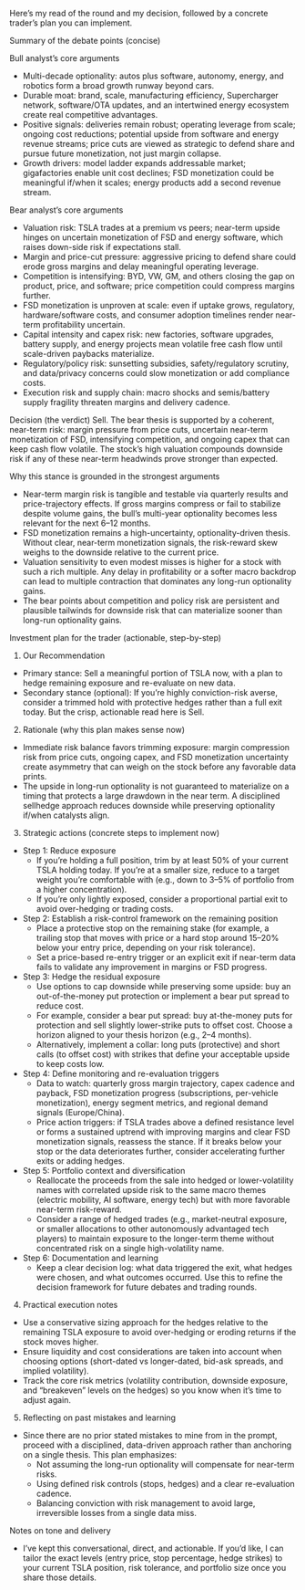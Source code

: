 Here’s my read of the round and my decision, followed by a concrete trader’s plan you can implement.

Summary of the debate points (concise)

Bull analyst’s core arguments
- Multi-decade optionality: autos plus software, autonomy, energy, and robotics form a broad growth runway beyond cars.
- Durable moat: brand, scale, manufacturing efficiency, Supercharger network, software/OTA updates, and an intertwined energy ecosystem create real competitive advantages.
- Positive signals: deliveries remain robust; operating leverage from scale; ongoing cost reductions; potential upside from software and energy revenue streams; price cuts are viewed as strategic to defend share and pursue future monetization, not just margin collapse.
- Growth drivers: model ladder expands addressable market; gigafactories enable unit cost declines; FSD monetization could be meaningful if/when it scales; energy products add a second revenue stream.

Bear analyst’s core arguments
- Valuation risk: TSLA trades at a premium vs peers; near-term upside hinges on uncertain monetization of FSD and energy software, which raises down-side risk if expectations stall.
- Margin and price-cut pressure: aggressive pricing to defend share could erode gross margins and delay meaningful operating leverage.
- Competition is intensifying: BYD, VW, GM, and others closing the gap on product, price, and software; price competition could compress margins further.
- FSD monetization is unproven at scale: even if uptake grows, regulatory, hardware/software costs, and consumer adoption timelines render near-term profitability uncertain.
- Capital intensity and capex risk: new factories, software upgrades, battery supply, and energy projects mean volatile free cash flow until scale-driven paybacks materialize.
- Regulatory/policy risk: sunsetting subsidies, safety/regulatory scrutiny, and data/privacy concerns could slow monetization or add compliance costs.
- Execution risk and supply chain: macro shocks and semis/battery supply fragility threaten margins and delivery cadence.

Decision (the verdict)
Sell. The bear thesis is supported by a coherent, near-term risk: margin pressure from price cuts, uncertain near-term monetization of FSD, intensifying competition, and ongoing capex that can keep cash flow volatile. The stock’s high valuation compounds downside risk if any of these near-term headwinds prove stronger than expected.

Why this stance is grounded in the strongest arguments
- Near-term margin risk is tangible and testable via quarterly results and price-trajectory effects. If gross margins compress or fail to stabilize despite volume gains, the bull’s multi-year optionality becomes less relevant for the next 6–12 months.
- FSD monetization remains a high-uncertainty, optionality-driven thesis. Without clear, near-term monetization signals, the risk-reward skew weighs to the downside relative to the current price.
- Valuation sensitivity to even modest misses is higher for a stock with such a rich multiple. Any delay in profitability or a softer macro backdrop can lead to multiple contraction that dominates any long-run optionality gains.
- The bear points about competition and policy risk are persistent and plausible tailwinds for downside risk that can materialize sooner than long-run optionality gains.

Investment plan for the trader (actionable, step-by-step)

1) Our Recommendation
- Primary stance: Sell a meaningful portion of TSLA now, with a plan to hedge remaining exposure and re-evaluate on new data.
- Secondary stance (optional): If you’re highly conviction-risk averse, consider a trimmed hold with protective hedges rather than a full exit today. But the crisp, actionable read here is Sell.

2) Rationale (why this plan makes sense now)
- Immediate risk balance favors trimming exposure: margin compression risk from price cuts, ongoing capex, and FSD monetization uncertainty create asymmetry that can weigh on the stock before any favorable data prints.
- The upside in long-run optionality is not guaranteed to materialize on a timing that protects a large drawdown in the near term. A disciplined sellhedge approach reduces downside while preserving optionality if/when catalysts align.

3) Strategic actions (concrete steps to implement now)
- Step 1: Reduce exposure
  - If you’re holding a full position, trim by at least 50% of your current TSLA holding today. If you’re at a smaller size, reduce to a target weight you’re comfortable with (e.g., down to 3–5% of portfolio from a higher concentration).
  - If you’re only lightly exposed, consider a proportional partial exit to avoid over-hedging or trading costs.
- Step 2: Establish a risk-control framework on the remaining position
  - Place a protective stop on the remaining stake (for example, a trailing stop that moves with price or a hard stop around 15–20% below your entry price, depending on your risk tolerance).
  - Set a price-based re-entry trigger or an explicit exit if near-term data fails to validate any improvement in margins or FSD progress.
- Step 3: Hedge the residual exposure
  - Use options to cap downside while preserving some upside: buy an out-of-the-money put protection or implement a bear put spread to reduce cost.
  - For example, consider a bear put spread: buy at-the-money puts for protection and sell slightly lower-strike puts to offset cost. Choose a horizon aligned to your thesis horizon (e.g., 2–4 months).
  - Alternatively, implement a collar: long puts (protective) and short calls (to offset cost) with strikes that define your acceptable upside to keep costs low.
- Step 4: Define monitoring and re-evaluation triggers
  - Data to watch: quarterly gross margin trajectory, capex cadence and payback, FSD monetization progress (subscriptions, per-vehicle monetization), energy segment metrics, and regional demand signals (Europe/China).
  - Price action triggers: if TSLA trades above a defined resistance level or forms a sustained uptrend with improving margins and clear FSD monetization signals, reassess the stance. If it breaks below your stop or the data deteriorates further, consider accelerating further exits or adding hedges.
- Step 5: Portfolio context and diversification
  - Reallocate the proceeds from the sale into hedged or lower-volatility names with correlated upside risk to the same macro themes (electric mobility, AI software, energy tech) but with more favorable near-term risk-reward.
  - Consider a range of hedged trades (e.g., market-neutral exposure, or smaller allocations to other autonomously advantaged tech players) to maintain exposure to the longer-term theme without concentrated risk on a single high-volatility name.
- Step 6: Documentation and learning
  - Keep a clear decision log: what data triggered the exit, what hedges were chosen, and what outcomes occurred. Use this to refine the decision framework for future debates and trading rounds.

4) Practical execution notes
- Use a conservative sizing approach for the hedges relative to the remaining TSLA exposure to avoid over-hedging or eroding returns if the stock moves higher.
- Ensure liquidity and cost considerations are taken into account when choosing options (short-dated vs longer-dated, bid-ask spreads, and implied volatility).
- Track the core risk metrics (volatility contribution, downside exposure, and “breakeven” levels on the hedges) so you know when it’s time to adjust again.

5) Reflecting on past mistakes and learning
- Since there are no prior stated mistakes to mine from in the prompt, proceed with a disciplined, data-driven approach rather than anchoring on a single thesis. This plan emphasizes:
  - Not assuming the long-run optionality will compensate for near-term risks.
  - Using defined risk controls (stops, hedges) and a clear re-evaluation cadence.
  - Balancing conviction with risk management to avoid large, irreversible losses from a single data miss.

Notes on tone and delivery
- I’ve kept this conversational, direct, and actionable. If you’d like, I can tailor the exact levels (entry price, stop percentage, hedge strikes) to your current TSLA position, risk tolerance, and portfolio size once you share those details.
